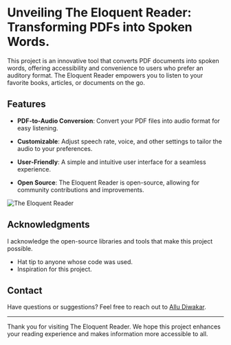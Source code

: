 # Unveiling The Eloquent Reader: Transforming PDFs into Spoken Words. 
This project is an innovative tool that converts PDF documents into spoken words, offering accessibility and convenience to users who prefer an auditory format. The Eloquent Reader empowers you to listen to your favorite books, articles, or documents on the go.


## Features

- **PDF-to-Audio Conversion**: Convert your PDF files into audio format for easy listening.

- **Customizable**: Adjust speech rate, voice, and other settings to tailor the audio to your preferences.

- **User-Friendly**: A simple and intuitive user interface for a seamless experience.

- **Open Source**: The Eloquent Reader is open-source, allowing for community contributions and improvements.

![The Eloquent Reader](https://i.ibb.co/Qk8xWH2/ezgif-com-gif-maker.gif)

## Acknowledgments
I acknowledge the open-source libraries and tools that make this project possible.
- Hat tip to anyone whose code was used.
- Inspiration for this project.

## Contact

Have questions or suggestions? Feel free to reach out to [Allu Diwakar](https://github.com/DiwakarAllu).

---

Thank you for visiting The Eloquent Reader. We hope this project enhances your reading experience and makes information more accessible to all.
